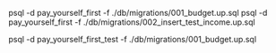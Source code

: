<!-- Development -->
psql -d pay_yourself_first -f ./db/migrations/001_budget.up.sql
psql -d pay_yourself_first -f ./db/migrations/002_insert_test_income.up.sql

<!-- Testing -->
psql -d pay_yourself_first_test -f ./db/migrations/001_budget.up.sql

